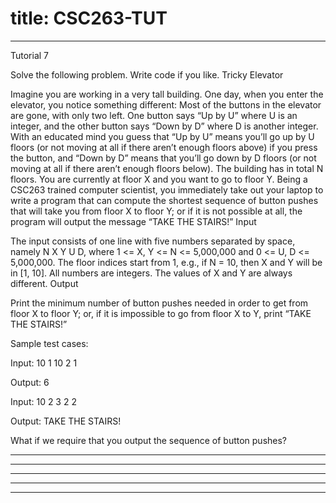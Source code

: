 # title: CSC263-TUT

------------------------------------------------------

Tutorial 7

Solve the following problem. Write code if you like.
Tricky Elevator

Imagine you are working in a very tall building. One day, when you enter the elevator, you notice something different: Most of the buttons in the elevator are gone, with only two left. One button says “Up by U” where U is an integer, and the other button says “Down by D” where D is another integer. With an educated mind you guess that “Up by U” means you’ll go up by U floors (or not moving at all if there aren’t enough floors above) if you press the button, and “Down by D” means that you’ll go down by D floors (or not moving at all if there aren’t enough floors below). The building has in total N floors. You are currently at floor X and you want to go to floor Y. Being a CSC263 trained computer scientist, you immediately take out your laptop to write a program that can compute the shortest sequence of button pushes that will take you from floor X to floor Y; or if it is not possible at all, the program will output the message “TAKE THE STAIRS!”
Input

The input consists of one line with five numbers separated by space, namely N X Y U D, where 1 <= X, Y <= N <= 5,000,000 and 0 <= U, D <= 5,000,000. The floor indices start from 1, e.g., if N = 10, then X and Y will be in [1, 10]. All numbers are integers. The values of X and Y are always different.
Output

Print the minimum number of button pushes needed in order to get from floor X to floor Y; or, if it is impossible to go from floor X to Y, print “TAKE THE STAIRS!”

Sample test cases:

Input:
10 1 10 2 1

Output:
6

Input:
10 2 3 2 2

Output:
TAKE THE STAIRS!

What if we require that you output the sequence of button pushes?

------------------------------------------------------

------------------------------------------------------

------------------------------------------------------

------------------------------------------------------

------------------------------------------------------

